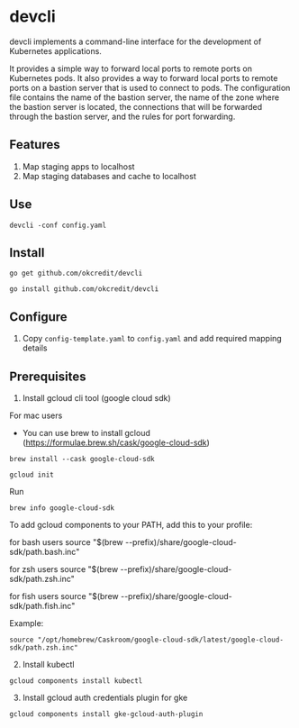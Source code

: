 
# devcli

devcli implements a command-line interface for the development of Kubernetes applications.

It provides a simple way to forward local ports to remote ports on Kubernetes pods.
It also provides a way to forward local ports to remote ports on a bastion server
that is used to connect to pods. The configuration file contains the name of the
bastion server, the name of the zone where the bastion server is located, the
connections that will be forwarded through the bastion server, and the rules for
port forwarding.

## Features
1. Map staging apps to localhost 
2. Map staging databases and cache to localhost


## Use

```
devcli -conf config.yaml
```

## Install
```
go get github.com/okcredit/devcli
```

```
go install github.com/okcredit/devcli
```

## Configure

1. Copy `config-template.yaml` to `config.yaml` and add required mapping details


## Prerequisites

1. Install gcloud cli tool (google cloud sdk)

For mac users
- You can use brew to install gcloud (https://formulae.brew.sh/cask/google-cloud-sdk)

```
brew install --cask google-cloud-sdk
```

```
gcloud init
```

Run 

```
brew info google-cloud-sdk
```

To add gcloud components to your PATH, add this to your profile:

  for bash users
    source "$(brew --prefix)/share/google-cloud-sdk/path.bash.inc"

  for zsh users
    source "$(brew --prefix)/share/google-cloud-sdk/path.zsh.inc"

  for fish users
    source "$(brew --prefix)/share/google-cloud-sdk/path.fish.inc"

Example: 
```
source "/opt/homebrew/Caskroom/google-cloud-sdk/latest/google-cloud-sdk/path.zsh.inc"
```


2. Install kubectl 

```
gcloud components install kubectl
```


3. Install gcloud auth credentials plugin for gke
```
gcloud components install gke-gcloud-auth-plugin
```